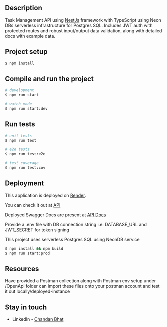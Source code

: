 ## Description

Task Management API using [NestJs](https://github.com/nestjs/nest) framework with TypeScript using Neon DBs serverless infrastructure for Postgres SQL. Includes JWT auth with protected routes and robust input/output data validation, along with detailed docs with example data.

## Project setup

```bash
$ npm install
```

## Compile and run the project

```bash
# development
$ npm run start

# watch mode
$ npm run start:dev
```

## Run tests

```bash
# unit tests
$ npm run test

# e2e tests
$ npm run test:e2e

# test coverage
$ npm run test:cov
```

## Deployment

This application is deployed on [Render](https://render.com/).

You can check it out at [API](https://task-management-assignment-1lis.onrender.com/)

Deployed Swagger Docs are present at [API Docs](https://task-management-assignment-1lis.onrender.com/api)

Provide a .env file with DB connection string i.e: DATABASE_URL and JWT_SECRET for token signing

This project uses serverless Postgres SQL using NeonDB service


```bash
$ npm install && npm build
$ npm run start:prod
```


## Resources
Have provided a Postman collection along with Postman env setup under /OpenApi folder
can import these files onto your postman account and test it out locally/deployed-instance


## Stay in touch

- LinkedIn  - [Chandan Bhat](www.linkedin.com/in/chandan-bhat-704agz)
